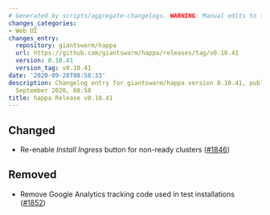 ```yaml
---
# Generated by scripts/aggregate-changelogs. WARNING: Manual edits to this files will be overwritten.
changes_categories:
- Web UI
changes_entry:
  repository: giantswarm/happa
  url: https://github.com/giantswarm/happa/releases/tag/v0.10.41
  version: 0.10.41
  version_tag: v0.10.41
date: '2020-09-28T08:58:33'
description: Changelog entry for giantswarm/happa version 0.10.41, published on 28
  September 2020, 08:58
title: happa Release v0.10.41
---
```


## Changed

- Re-enable _Install Ingress_ button for non-ready clusters ([#1846](https://github.com/giantswarm/happa/pull/1846))

## Removed

- Remove Google Analytics tracking code used in test installations ([#1852](https://github.com/giantswarm/happa/pull/1852))

